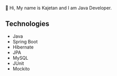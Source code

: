 👋 Hi, My name is Kajetan and I am Java Developer.

## Technologies
- Java
- Spring Boot
- Hibernate
- JPA
- MySQL
- JUnit
- Mockito
